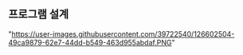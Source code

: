 ## 프로그램 설계
<imgsrc> "https://user-images.githubusercontent.com/39722540/126602504-49ca9879-62e7-44dd-b549-463d955abdaf.PNG"
